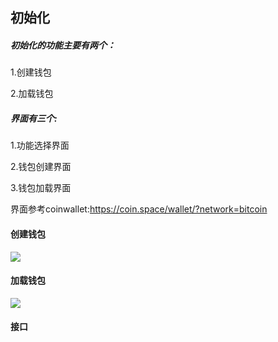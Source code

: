 ## 初始化

##### 初始化的功能主要有两个：

1.创建钱包

2.加载钱包

##### 界面有三个:

1.功能选择界面

2.钱包创建界面

3.钱包加载界面

界面参考coinwallet:https://coin.space/wallet/?network=bitcoin

#### 创建钱包

![](D:\go\xdlr\81d76ae3ffbdd86c183f3cd93698829.png)

#### 加载钱包

![](D:\go\xdlr\0210114150556.png)

#### 接口

